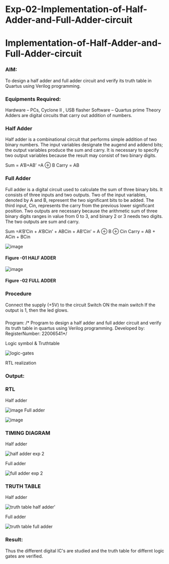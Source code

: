 # Exp-02-Implementation-of-Half-Adder-and-Full-Adder-circuit

# Implementation-of-Half-Adder-and-Full-Adder-circuit
### AIM:
To design a half adder and full adder circuit and verify its truth table in Quartus using Verilog programming.

### Equipments Required:
Hardware – PCs, Cyclone II , USB flasher
Software – Quartus prime
Theory
Adders are digital circuits that carry out addition of numbers.

### Half Adder
Half adder is a combinational circuit that performs simple addition of two binary numbers. The input variables designate the augend and addend bits; the output variables produce the sum and carry. It is necessary to specify two output variables because the result may consist of two binary digits.

Sum = A’B+AB’ =A ⊕ B Carry = AB

### Full Adder
Full adder is a digital circuit used to calculate the sum of three binary bits. It consists of three inputs and two outputs. Two of the input variables, denoted by A and B, represent the two significant bits to be added. The third input, Cin, represents the carry from the previous lower significant position. Two outputs are necessary because the arithmetic sum of three binary digits ranges in value from 0 to 3, and binary 2 or 3 needs two digits. The two outputs are sum and carry.

Sum =A’B’Cin + A’BCin’ + ABCin + AB’Cin’ = A ⊕ B ⊕ Cin Carry = AB + ACin + BCin

 ![image](https://user-images.githubusercontent.com/36288975/163552156-a13e5a56-c638-4110-97d9-8896907c8d25.png)

#### Figure -01 HALF ADDER 


![image](https://user-images.githubusercontent.com/36288975/163552057-b3547877-6d07-45b4-b7e0-bcfebfad9e1d.png)

#### Figure -02 FULL ADDER 

### Procedure

Connect the supply (+5V) to the circuit
Switch ON the main switch
If the output is 1, then the led glows.
### 
Program:
/*
Program to design a half adder and full adder circuit and verify its truth table in quartus using Verilog programming.
Developed by: 
RegisterNumber:  22006541*/

Logic symbol & Truthtable

![logic-gates](https://user-images.githubusercontent.com/118262199/210506207-a0309d54-6b13-48db-81f2-eaedd9de51f6.jpg)

RTL realization

### Output:
### RTL
Half adder

![image](https://user-images.githubusercontent.com/118262199/210506776-31a3416e-8f42-4276-b7ba-01763f99ba18.png)
Full adder

![image](https://user-images.githubusercontent.com/118262199/210506812-5f050eae-bc25-4da2-9b0a-fc119b34a456.png)

### TIMING DIAGRAM
Half adder

![half adder exp 2](https://user-images.githubusercontent.com/118262199/211452203-77341df4-0ac4-4bf1-a2d8-8fc47c2748a4.png)

Full adder

![full adder exp 2](https://user-images.githubusercontent.com/118262199/211452231-640295dc-a391-43d2-8e88-2d1c017cacd2.png)


### TRUTH TABLE 
Half adder

![truth table half adder'](https://user-images.githubusercontent.com/118262199/211452311-5d7cd5b4-cec5-4fa8-967c-58d6a34d44c2.png)

Full adder

![truth table full adder](https://user-images.githubusercontent.com/118262199/211452317-004ef2d4-e6c7-43c0-9cd8-fbcf6b91d19c.png)

### Result:
Thus the different digital IC's are studied and the truth table for differnt logic gates are verified.


